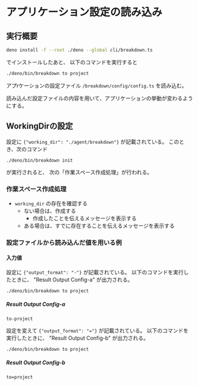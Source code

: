 # アプリケーション設定の読み込み
## 実行概要
```bash
deno install -f --root ./deno --global cli/breakdown.ts 
```
でインストールしたあと、
以下のコマンドを実行すると
```bash
./deno/bin/breakdown to project
```

アプrケーションの設定ファイル
`/breakdown/config/config.ts` 
を読み込む。

読み込んだ設定ファイルの内容を用いて、アプリケーションの挙動が変わるようにする。


## WorkingDirの設定
設定に `{"working_dir": "./agent/breakdown"}` が記載されている。
このとき、次のコマンド
```bash
./deno/bin/breakdown init
```
が実行されると、
次の「作業スペース作成処理」が行われる。

### 作業スペース作成処理
- `working_dir` の存在を確認する
  - ない場合は、作成する
    - 作成したことを伝えるメッセージを表示する
  - ある場合は、すでに存在することを伝えるメッセージを表示する

### 設定ファイルから読み込んだ値を用いる例

#### 入力値
設定に `{"output_format": "-"}` が記載されている。
以下のコマンドを実行したときに、 "Result Output Config-a" が出力される。
```bash
./deno/bin/breakdown to project
```

##### Result Output Config-a
```
to-project
```

設定を変えて `{"output_format": "="}` が記載されている。
以下のコマンドを実行したときに、 "Result Output Config-b" が出力される。
```bash
./deno/bin/breakdown to project
```

##### Result Output Config-b
```
to=project
```


